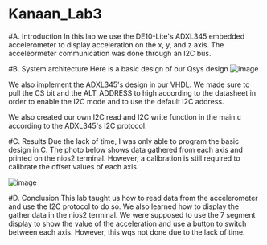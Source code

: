 # Kanaan_Lab3

#A. Introduction
In this lab we use the DE10-Lite's ADXL345 embedded accelerometer to display acceleration on the x, y, and z axis. The acceleormeter communication was done through an I2C bus.

#B. System architecture
Here is a basic design of our Qsys design
![image](https://user-images.githubusercontent.com/114091388/213652878-2ad081a4-0730-4b2f-9866-5edc1aec10b1.png)

We also implement the ADXL345's design in our VHDL. We made sure to pull the CS bit and the ALT_ADDRESS to high according to the datasheet in order to enable the I2C mode and to use the default I2C address.

We also created our own I2C read and I2C write function in the main.c according to the ADXL345's I2C protocol.

#C. Results
Due the lack of time, I was only able to program the basic design in C. The photo below shows data gathered from each axis and printed on the nios2 terminal. However, a calibration is still required to calibrate the offset values of each axis. 

![image](https://user-images.githubusercontent.com/114091388/213659178-69649d45-6536-4a36-b921-ff1a5532d30d.png)

#D. Conclusion
This lab taught us how to read data from the accelerometer and use the I2C protocol to do so. We also learned how to display the gather data in the nios2 terminal.
We were supposed to use the 7 segment display to show the value of the acceleration and use a button to switch between each axis. However, this wqs not done due to the lack of time.
